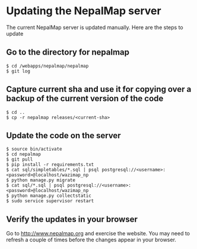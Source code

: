 # Updating the NepalMap server

The current NepalMap server is updated manually. Here are the steps to update

## Go to the directory for nepalmap
```
$ cd /webapps/nepalmap/nepalmap
$ git log
```
## Capture current sha and use it for copying over a backup of the current version of the code
```
$ cd ..
$ cp -r nepalmap releases/<current-sha>

```

## Update the code on the server
```
$ source bin/activate
$ cd nepalmap
$ git pull
$ pip install -r requirements.txt
$ cat sql/simpletables/*.sql | psql postgresql://<username>:<password>@localhost/wazimap_np
$ python manage.py migrate
$ cat sql/*.sql | psql postgresql://<username>:<password>@localhost/wazimap_np
$ python manage.py collectstatic
$ sudo service supervisor restart

```

## Verify the updates in your browser
Go to http://www.nepalmap.org and exercise the website. You may need to refresh a couple of times before the changes appear in your browser.